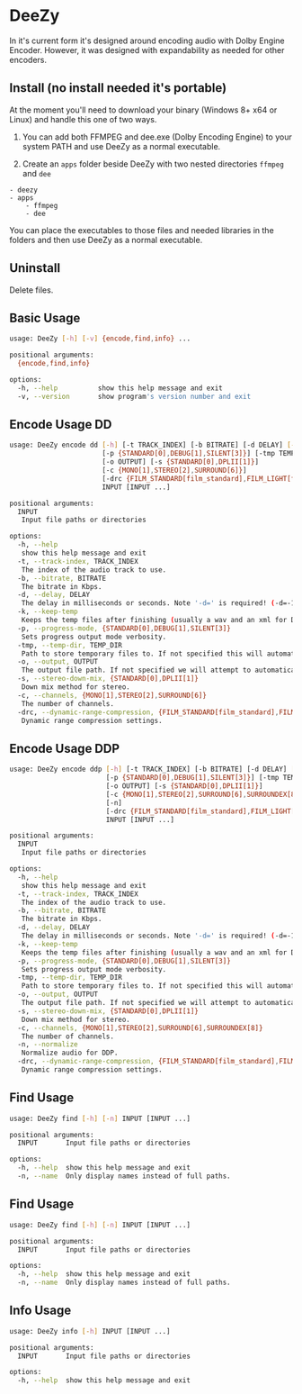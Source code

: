 # DeeZy

In it's current form it's designed around encoding audio with Dolby Engine Encoder.
However, it was designed with expandability as needed for other encoders.

## Install (no install needed it's portable)

At the moment you'll need to download your binary (Windows 8+ x64 or Linux) and handle this one of two ways.

1. You can add both FFMPEG and dee.exe (Dolby Encoding Engine) to your system PATH and use DeeZy as a normal executable.

2. Create an `apps` folder beside DeeZy with two nested directories `ffmpeg` and `dee`

```
- deezy
- apps
    - ffmpeg
    - dee
```

You can place the executables to those files and needed libraries in the folders and then use DeeZy as a normal executable.

## Uninstall

Delete files.

## Basic Usage

```bash
usage: DeeZy [-h] [-v] {encode,find,info} ...

positional arguments:
  {encode,find,info}

options:
  -h, --help          show this help message and exit
  -v, --version       show program's version number and exit
```

## Encode Usage DD

```bash
usage: DeeZy encode dd [-h] [-t TRACK_INDEX] [-b BITRATE] [-d DELAY] [-k]
                       [-p {STANDARD[0],DEBUG[1],SILENT[3]}] [-tmp TEMP_DIR]
                       [-o OUTPUT] [-s {STANDARD[0],DPLII[1]}]
                       [-c {MONO[1],STEREO[2],SURROUND[6]}]
                       [-drc {FILM_STANDARD[film_standard],FILM_LIGHT[film_light],MUSIC_STANDARD[music_standard],MUSIC_LIGHT[music_light],SPEECH[speech]}]
                       INPUT [INPUT ...]

positional arguments:
  INPUT
   Input file paths or directories

options:
  -h, --help
   show this help message and exit
  -t, --track-index, TRACK_INDEX
   The index of the audio track to use.
  -b, --bitrate, BITRATE
   The bitrate in Kbps.
  -d, --delay, DELAY
   The delay in milliseconds or seconds. Note '-d=' is required! (-d=-10ms / -d=10s).
  -k, --keep-temp
   Keeps the temp files after finishing (usually a wav and an xml for DEE).
  -p, --progress-mode, {STANDARD[0],DEBUG[1],SILENT[3]}
   Sets progress output mode verbosity.
  -tmp, --temp-dir, TEMP_DIR
   Path to store temporary files to. If not specified this will automatically happen in the temp dir of the os.
  -o, --output, OUTPUT
   The output file path. If not specified we will attempt to automatically add Delay/Language string to output file name.
  -s, --stereo-down-mix, {STANDARD[0],DPLII[1]}
   Down mix method for stereo.
  -c, --channels, {MONO[1],STEREO[2],SURROUND[6]}
   The number of channels.
  -drc, --dynamic-range-compression, {FILM_STANDARD[film_standard],FILM_LIGHT[film_light],MUSIC_STANDARD[music_standard],MUSIC_LIGHT[music_light],SPEECH[speech]}
   Dynamic range compression settings.
```

## Encode Usage DDP

```bash
usage: DeeZy encode ddp [-h] [-t TRACK_INDEX] [-b BITRATE] [-d DELAY] [-k]
                        [-p {STANDARD[0],DEBUG[1],SILENT[3]}] [-tmp TEMP_DIR]
                        [-o OUTPUT] [-s {STANDARD[0],DPLII[1]}]
                        [-c {MONO[1],STEREO[2],SURROUND[6],SURROUNDEX[8]}]
                        [-n]
                        [-drc {FILM_STANDARD[film_standard],FILM_LIGHT[film_light],MUSIC_STANDARD[music_standard],MUSIC_LIGHT[music_light],SPEECH[speech]}]
                        INPUT [INPUT ...]

positional arguments:
  INPUT
   Input file paths or directories

options:
  -h, --help
   show this help message and exit
  -t, --track-index, TRACK_INDEX
   The index of the audio track to use.
  -b, --bitrate, BITRATE
   The bitrate in Kbps.
  -d, --delay, DELAY
   The delay in milliseconds or seconds. Note '-d=' is required! (-d=-10ms / -d=10s).
  -k, --keep-temp
   Keeps the temp files after finishing (usually a wav and an xml for DEE).
  -p, --progress-mode, {STANDARD[0],DEBUG[1],SILENT[3]}
   Sets progress output mode verbosity.
  -tmp, --temp-dir, TEMP_DIR
   Path to store temporary files to. If not specified this will automatically happen in the temp dir of the os.
  -o, --output, OUTPUT
   The output file path. If not specified we will attempt to automatically add Delay/Language string to output file name.
  -s, --stereo-down-mix, {STANDARD[0],DPLII[1]}
   Down mix method for stereo.
  -c, --channels, {MONO[1],STEREO[2],SURROUND[6],SURROUNDEX[8]}
   The number of channels.
  -n, --normalize
   Normalize audio for DDP.
  -drc, --dynamic-range-compression, {FILM_STANDARD[film_standard],FILM_LIGHT[film_light],MUSIC_STANDARD[music_standard],MUSIC_LIGHT[music_light],SPEECH[speech]}
   Dynamic range compression settings.
```

## Find Usage

```bash
usage: DeeZy find [-h] [-n] INPUT [INPUT ...]

positional arguments:
  INPUT       Input file paths or directories

options:
  -h, --help  show this help message and exit
  -n, --name  Only display names instead of full paths.
```

## Find Usage

```bash
usage: DeeZy find [-h] [-n] INPUT [INPUT ...]

positional arguments:
  INPUT       Input file paths or directories

options:
  -h, --help  show this help message and exit
  -n, --name  Only display names instead of full paths.
```

## Info Usage

```bash
usage: DeeZy info [-h] INPUT [INPUT ...]

positional arguments:
  INPUT       Input file paths or directories

options:
  -h, --help  show this help message and exit
```
